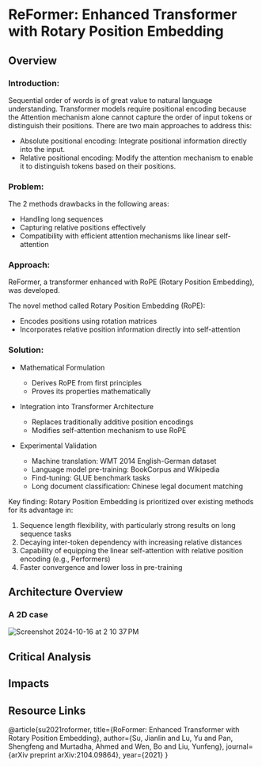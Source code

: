 # ReFormer: Enhanced Transformer with Rotary Position Embedding

## Overview

### Introduction: 
Sequential order of words is of great value to natural language understanding. Transformer models require positional encoding because the Attention mechanism alone cannot capture the order of input tokens or distinguish their positions. There are two main approaches to address this:
* Absolute positional encoding: Integrate positional information directly into the input.
* Relative positional encoding: Modify the attention mechanism to enable it to distinguish tokens based on their positions.
  
### Problem:

The 2 methods drawbacks in the following areas:

* Handling long sequences
* Capturing relative positions effectively
* Compatibility with efficient attention mechanisms like linear self-attention

### Approach: 

ReFormer, a transformer enhanced with RoPE (Rotary Position Embedding), was developed. 

The novel method called Rotary Position Embedding (RoPE):
* Encodes positions using rotation matrices
* Incorporates relative position information directly into self-attention

### Solution: 
* Mathematical Formulation
  - Derives RoPE from first principles
  - Proves its properties mathematically
   
* Integration into Transformer Architecture
  - Replaces traditionally additive position encodings
  - Modifies self-attention mechanism to use RoPE

* Experimental Validation
  - Machine translation: WMT 2014 English-German dataset
  - Language model pre-training: BookCorpus and Wikipedia
  - Find-tuning: GLUE benchmark tasks
  - Long document classification: Chinese legal document matching

Key finding: Rotary Position Embedding is prioritized over existing methods for its advantage in: 
1. Sequence length flexibility, with particularly strong results on long sequence tasks
2. Decaying inter-token dependency with increasing relative distances
3. Capability of equipping the linear self-attention with relative position encoding (e.g., Performers)
4. Faster convergence and lower loss in pre-training

## Architecture Overview
### A 2D case
![Screenshot 2024-10-16 at 2 10 37 PM](https://github.com/user-attachments/assets/54942433-b592-45a0-9cae-3354d08b1971)
## Critical Analysis

## Impacts

## Resource Links
@article{su2021roformer,
  title={RoFormer: Enhanced Transformer with Rotary Position Embedding},
  author={Su, Jianlin and Lu, Yu and Pan, Shengfeng and Murtadha, Ahmed and Wen, Bo and Liu, Yunfeng},
  journal={arXiv preprint arXiv:2104.09864},
  year={2021}
}


